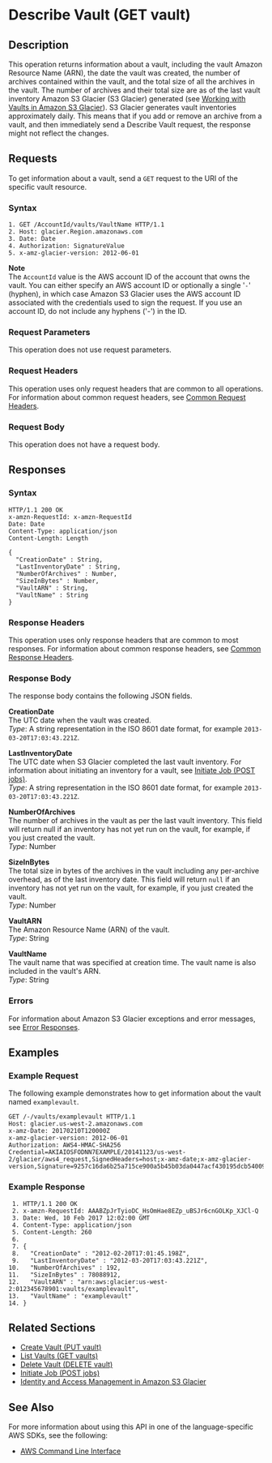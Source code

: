 # Describe Vault \(GET vault\)<a name="api-vault-get"></a>

## Description<a name="api-vault-get-description"></a>

This operation returns information about a vault, including the vault Amazon Resource Name \(ARN\), the date the vault was created, the number of archives contained within the vault, and the total size of all the archives in the vault\. The number of archives and their total size are as of the last vault inventory Amazon S3 Glacier \(S3 Glacier\) generated \(see [Working with Vaults in Amazon S3 Glacier](working-with-vaults.md)\)\. S3 Glacier generates vault inventories approximately daily\. This means that if you add or remove an archive from a vault, and then immediately send a Describe Vault request, the response might not reflect the changes\. 

## Requests<a name="api-vault-get-requests"></a>

To get information about a vault, send a `GET` request to the URI of the specific vault resource\.

### Syntax<a name="api-vault-get-requests-syntax"></a>

```
1. GET /AccountId/vaults/VaultName HTTP/1.1
2. Host: glacier.Region.amazonaws.com
3. Date: Date
4. Authorization: SignatureValue
5. x-amz-glacier-version: 2012-06-01
```

 

**Note**  
The `AccountId` value is the AWS account ID of the account that owns the vault\. You can either specify an AWS account ID or optionally a single '`-`' \(hyphen\), in which case Amazon S3 Glacier uses the AWS account ID associated with the credentials used to sign the request\. If you use an account ID, do not include any hyphens \('\-'\) in the ID\.

### Request Parameters<a name="api-vault-get-requests-parameters"></a>

This operation does not use request parameters\.

### Request Headers<a name="api-vault-get-requests-headers"></a>

This operation uses only request headers that are common to all operations\. For information about common request headers, see [Common Request Headers](api-common-request-headers.md)\.

### Request Body<a name="api-vault-get-requests-elements"></a>

This operation does not have a request body\.

## Responses<a name="api-vault-get-responses"></a>

### Syntax<a name="api-vault-get-responses-syntax"></a>

```
HTTP/1.1 200 OK
x-amzn-RequestId: x-amzn-RequestId
Date: Date
Content-Type: application/json
Content-Length: Length

{
  "CreationDate" : String,
  "LastInventoryDate" : String,
  "NumberOfArchives" : Number,
  "SizeInBytes" : Number,
  "VaultARN" : String,
  "VaultName" : String
}
```

### Response Headers<a name="api-vault-get-responses-headers"></a>

This operation uses only response headers that are common to most responses\. For information about common response headers, see [Common Response Headers](api-common-response-headers.md)\.

### Response Body<a name="api-vault-get-responses-elements"></a>

The response body contains the following JSON fields\.

**CreationDate**  
The UTC date when the vault was created\.   
*Type*: A string representation in the ISO 8601 date format, for example `2013-03-20T17:03:43.221Z`\.

**LastInventoryDate**  
The UTC date when S3 Glacier completed the last vault inventory\. For information about initiating an inventory for a vault, see [Initiate Job \(POST jobs\)](api-initiate-job-post.md)\.  
*Type*: A string representation in the ISO 8601 date format, for example `2013-03-20T17:03:43.221Z`\.

**NumberOfArchives**  
The number of archives in the vault as per the last vault inventory\. This field will return null if an inventory has not yet run on the vault, for example, if you just created the vault\.  
*Type*: Number

**SizeInBytes**  
The total size in bytes of the archives in the vault including any per\-archive overhead, as of the last inventory date\. This field will return `null` if an inventory has not yet run on the vault, for example, if you just created the vault\.  
*Type*: Number

**VaultARN**  
The Amazon Resource Name \(ARN\) of the vault\.  
*Type*: String

**VaultName**  
The vault name that was specified at creation time\. The vault name is also included in the vault's ARN\.  
*Type*: String

### Errors<a name="api-vault-get-responses-errors"></a>

For information about Amazon S3 Glacier exceptions and error messages, see [Error Responses](api-error-responses.md)\.

## Examples<a name="api-vault-get-examples"></a>

### Example Request<a name="api-vault-get-example-request"></a>

The following example demonstrates how to get information about the vault named `examplevault`\.

```
GET /-/vaults/examplevault HTTP/1.1
Host: glacier.us-west-2.amazonaws.com
x-amz-Date: 20170210T120000Z
x-amz-glacier-version: 2012-06-01
Authorization: AWS4-HMAC-SHA256 Credential=AKIAIOSFODNN7EXAMPLE/20141123/us-west-2/glacier/aws4_request,SignedHeaders=host;x-amz-date;x-amz-glacier-version,Signature=9257c16da6b25a715ce900a5b45b03da0447acf430195dcb540091b12966f2a2
```

### Example Response<a name="api-vault-get-example-response"></a>

```
 1. HTTP/1.1 200 OK
 2. x-amzn-RequestId: AAABZpJrTyioDC_HsOmHae8EZp_uBSJr6cnGOLKp_XJCl-Q
 3. Date: Wed, 10 Feb 2017 12:02:00 GMT
 4. Content-Type: application/json
 5. Content-Length: 260
 6. 
 7. {
 8.   "CreationDate" : "2012-02-20T17:01:45.198Z",
 9.   "LastInventoryDate" : "2012-03-20T17:03:43.221Z",
10.   "NumberOfArchives" : 192,
11.   "SizeInBytes" : 78088912,
12.   "VaultARN" : "arn:aws:glacier:us-west-2:012345678901:vaults/examplevault",
13.   "VaultName" : "examplevault"
14. }
```

## Related Sections<a name="related-sections-vault-get"></a>

 
+ [Create Vault \(PUT vault\)](api-vault-put.md)
+ [List Vaults \(GET vaults\)](api-vaults-get.md)
+ [Delete Vault \(DELETE vault\)](api-vault-delete.md)
+ [Initiate Job \(POST jobs\)](api-initiate-job-post.md)
+ [Identity and Access Management in Amazon S3 Glacier](auth-and-access-control.md)

## See Also<a name="api-vault-get_SeeAlso"></a>

For more information about using this API in one of the language\-specific AWS SDKs, see the following:
+  [AWS Command Line Interface](https://docs.aws.amazon.com/cli/latest/reference/glacier/describe-vault.html) 